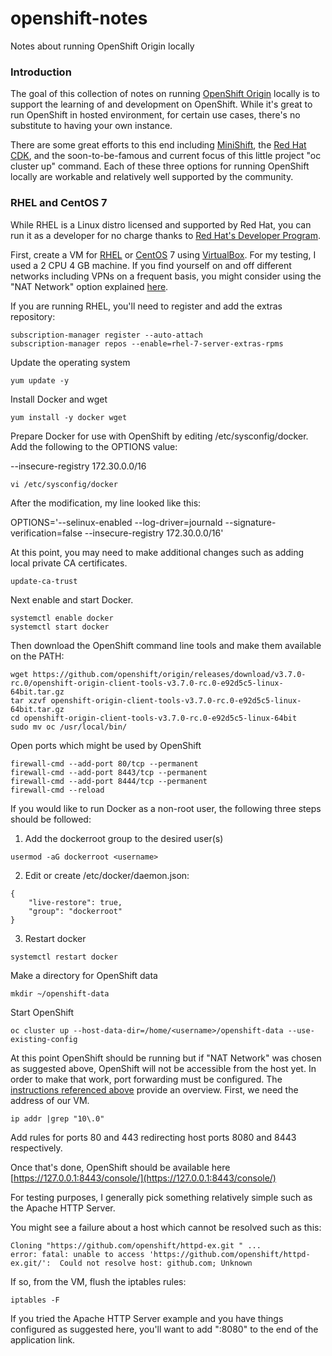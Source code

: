 # openshift-notes
Notes about running OpenShift Origin locally

### Introduction
The goal of this collection of notes on running [OpenShift Origin](https://github.com/openshift/origin) locally is to support the learning of and development on OpenShift.  While it's great to run OpenShift in hosted environment, for certain use cases, there's no substitute to having your own instance.

There are some great efforts to this end including [MiniShift](https://github.com/minishift/minishift), the [Red Hat CDK](https://developers.redhat.com/products/cdk/download/), and the soon-to-be-famous and current focus of this little project "oc cluster up" command.  Each of these three options for running OpenShift locally are workable and relatively well supported by the community.

### RHEL and CentOS 7
While RHEL is a Linux distro licensed and supported by Red Hat, you can run it as a developer for no charge thanks to [Red Hat's Developer Program](https://developers.redhat.com/). 

First, create a VM for [RHEL](https://developers.redhat.com/downloads/) or [CentOS](https://www.centos.org/download/) 7 using [VirtualBox](https://virtualbox.org).  For my testing, I used a 2 CPU 4 GB machine.  If you find yourself on and off different networks including VPNs on a frequent basis, you might consider using the "NAT Network" option explained [here](https://github.com/carljmosca/virtualbox-notes).

If you are running RHEL, you'll need to register and add the extras repository:
```
subscription-manager register --auto-attach
subscription-manager repos --enable=rhel-7-server-extras-rpms
```
Update the operating system
```
yum update -y
```
Install Docker and wget
```
yum install -y docker wget
```
Prepare Docker for use with OpenShift by editing /etc/sysconfig/docker.  Add the following to the OPTIONS value:

--insecure-registry 172.30.0.0/16
```
vi /etc/sysconfig/docker
```

After the modification, my line looked like this:

OPTIONS='--selinux-enabled --log-driver=journald --signature-verification=false --insecure-registry 172.30.0.0/16'

At this point, you may need to make additional changes such as adding local private CA certificates.

```
update-ca-trust
```

Next enable and start Docker.
```
systemctl enable docker
systemctl start docker
```

Then download the OpenShift command line tools and make them available on the PATH:
```
wget https://github.com/openshift/origin/releases/download/v3.7.0-rc.0/openshift-origin-client-tools-v3.7.0-rc.0-e92d5c5-linux-64bit.tar.gz
tar xzvf openshift-origin-client-tools-v3.7.0-rc.0-e92d5c5-linux-64bit.tar.gz
cd openshift-origin-client-tools-v3.7.0-rc.0-e92d5c5-linux-64bit
sudo mv oc /usr/local/bin/
```

Open ports which might be used by OpenShift
```
firewall-cmd --add-port 80/tcp --permanent
firewall-cmd --add-port 8443/tcp --permanent
firewall-cmd --add-port 8444/tcp --permanent
firewall-cmd --reload
```

If you would like to run Docker as a non-root user, the following three steps should be followed:

1. Add the dockerroot group to the desired user(s)
```
usermod -aG dockerroot <username>
```
2. Edit or create /etc/docker/daemon.json:
```
{
    "live-restore": true,
    "group": "dockerroot"
}
```
3. Restart docker
```
systemctl restart docker
```

Make a directory for OpenShift data
```
mkdir ~/openshift-data
```

Start OpenShift
```
oc cluster up --host-data-dir=/home/<username>/openshift-data --use-existing-config
```

At this point OpenShift should be running but if "NAT Network" was chosen as suggested above, OpenShift will not be accessible from the host yet.  In order to make that work, port forwarding must be configured.  The [instructions referenced above](https://github.com/carljmosca/virtualbox-notes) provide an overview.  First, we need the address of our VM.
```
ip addr |grep "10\.0"
```
Add rules for ports 80 and 443 redirecting host ports 8080 and 8443 respectively.

Once that's done, OpenShift should be available here [https://127.0.0.1:8443/console/](https://127.0.0.1:8443/console/)

For testing purposes, I generally pick something relatively simple such as the Apache HTTP Server.

You might see a failure about a host which cannot be resolved such as this:
```
Cloning "https://github.com/openshift/httpd-ex.git " ...
error: fatal: unable to access 'https://github.com/openshift/httpd-ex.git/':  Could not resolve host: github.com; Unknown
```
If so, from the VM, flush the iptables rules:
```
iptables -F
```
If you tried the Apache HTTP Server example and you have things configured as suggested here, you'll want to add ":8080" to the end of the application link.  
